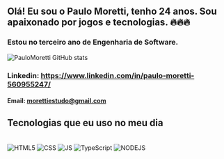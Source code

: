 ## Olá! Eu sou o Paulo Moretti, tenho 24 anos. Sou apaixonado por jogos e tecnologias.  🔥🔥🔥
### Estou no terceiro ano de Engenharia de Software.

![PauloMoretti GitHub stats](https://github-readme-stats.vercel.app/api?username=PauloMoretti&show_icons=true&theme=radical)
### Linkedin: https://www.linkedin.com/in/paulo-moretti-560955247/
#### Email: morettiestudo@gmail.com

## Tecnologias que eu uso no meu dia
<div style="display: inline_block"> <br/>
  <img align="center" alt="HTML5" src="https://img.shields.io/badge/HTML5-E34F26?style=for-the-badge&logo=html5&logoColor=white"/>
  <img align="center" alt="CSS" src="https://img.shields.io/badge/CSS3-1572B6?style=for-the-badge&logo=css3&logoColor=white"/>
  <img align="center" alt="JS" src="https://img.shields.io/badge/JavaScript-323330?style=for-the-badge&logo=javascript&logoColor=F7DF1E"/>
  <img align="center" alt="TypeScript" src="https://img.shields.io/badge/TypeScript-007ACC?style=for-the-badge&logo=typescript&logoColor=white"/>
  <img align="center" alt="NODEJS" src="https://img.shields.io/badge/Node.js-43853D?style=for-the-badge&logo=node.js&logoColor=white"/>
</div>


